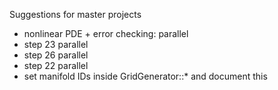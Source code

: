 Suggestions for master projects

  - nonlinear PDE + error checking: parallel
  - step 23 parallel
  - step 26 parallel
  - step 22 parallel
  - set manifold IDs inside GridGenerator::* and document this


